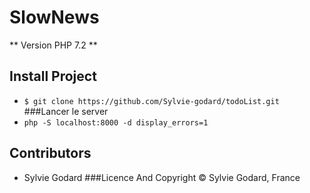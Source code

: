 # SlowNews
** Version PHP 7.2 **
## Install Project
- `$ git clone https://github.com/Sylvie-godard/todoList.git`
###Lancer le server
- `php -S localhost:8000 -d display_errors=1`

## Contributors
- Sylvie Godard 
###Licence And Copyright
© Sylvie Godard, France